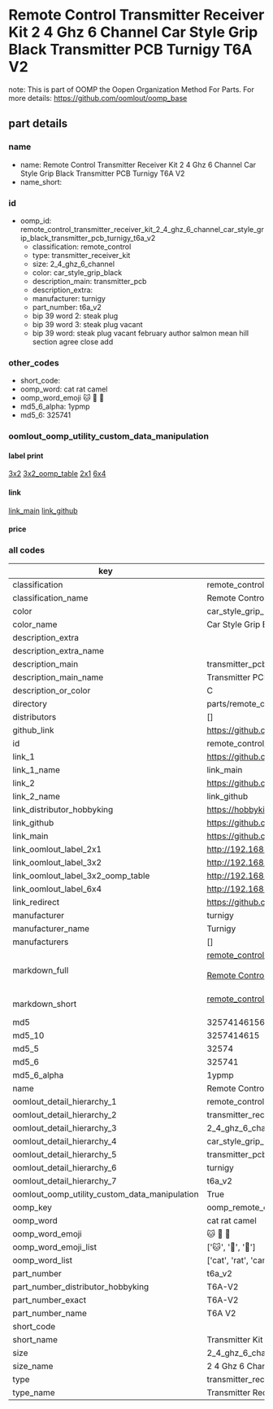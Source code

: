 # Remote Control Transmitter Receiver Kit 2 4 Ghz 6 Channel Car Style Grip Black Transmitter PCB Turnigy T6A V2  

note: This is part of OOMP the Oopen Organization Method For Parts. For more details: https://github.com/oomlout/oomp_base

##  part details
  







### name
* name: Remote Control Transmitter Receiver Kit 2 4 Ghz 6 Channel Car Style Grip Black Transmitter PCB Turnigy T6A V2
* name_short: 
### id
* oomp_id: remote_control_transmitter_receiver_kit_2_4_ghz_6_channel_car_style_grip_black_transmitter_pcb_turnigy_t6a_v2
  * classification: remote_control
  * type: transmitter_receiver_kit
  * size: 2_4_ghz_6_channel
  * color: car_style_grip_black
  * description_main: transmitter_pcb
  * description_extra: 
  * manufacturer: turnigy
  * part_number: t6a_v2
  * bip 39 word 2: steak plug
  * bip 39 word 3: steak plug vacant
  * bip 39 word: steak plug vacant february author salmon mean hill section agree close add

### other_codes
* short_code: 
* oomp_word: cat rat camel
* oomp_word_emoji :cat: :rat: :camel:
* md5_6_alpha: 1ypmp
* md5_6: 325741






### oomlout_oomp_utility_custom_data_manipulation
#### label print
[3x2](http://192.168.1.245:1112/?label=oomp%201ypmp)
[3x2_oomp_table](http://192.168.1.108:1112/?label=oomp%201ypmp)
[2x1](http://192.168.1.242:1112/?label=oomp%201ypmp)
[6x4](http://192.168.1.55:1112/?label=oomp%201ypmp)    

#### link

[link_main](https://github.com/oomlout/oomlout_oomp_version_1_messy/tree/main/parts/remote_control_transmitter_receiver_kit_2_4_ghz_6_channel_car_style_grip_black_transmitter_pcb_turnigy_t6a_v2) [link_github](https://github.com/oomlout/oomlout_oomp_version_1_messy/tree/main/parts/remote_control_transmitter_receiver_kit_2_4_ghz_6_channel_car_style_grip_black_transmitter_pcb_turnigy_t6a_v2)                             

#### price







### all codes 
| key | value |  
| --- | --- |  
| classification | remote_control |  
| classification_name | Remote Control |  
| color | car_style_grip_black |  
| color_name | Car Style Grip Black |  
| description_extra |  |  
| description_extra_name |  |  
| description_main | transmitter_pcb |  
| description_main_name | Transmitter PCB |  
| description_or_color | C  |  
| directory | parts/remote_control_transmitter_receiver_kit_2_4_ghz_6_channel_car_style_grip_black_transmitter_pcb_turnigy_t6a_v2 |  
| distributors | [] |  
| github_link | https://github.com/oomlout/oomlout_oomp_part_src/tree/main/parts/remote_control_transmitter_receiver_kit_2_4_ghz_6_channel_car_style_grip_black_transmitter_pcb_turnigy_t6a_v2 |  
| id | remote_control_transmitter_receiver_kit_2_4_ghz_6_channel_car_style_grip_black_transmitter_pcb_turnigy_t6a_v2 |  
| link_1 | https://github.com/oomlout/oomlout_oomp_version_1_messy/tree/main/parts/remote_control_transmitter_receiver_kit_2_4_ghz_6_channel_car_style_grip_black_transmitter_pcb_turnigy_t6a_v2 |  
| link_1_name | link_main |  
| link_2 | https://github.com/oomlout/oomlout_oomp_version_1_messy/tree/main/parts/remote_control_transmitter_receiver_kit_2_4_ghz_6_channel_car_style_grip_black_transmitter_pcb_turnigy_t6a_v2 |  
| link_2_name | link_github |  
| link_distributor_hobbyking | https://hobbyking.com/en_us/turnigy-t6a-v2-afhds-mode-2-2-4ghz-6ch-transmitter-w-receiver.html |  
| link_github | https://github.com/oomlout/oomlout_oomp_version_1_messy/tree/main/parts/remote_control_transmitter_receiver_kit_2_4_ghz_6_channel_car_style_grip_black_transmitter_pcb_turnigy_t6a_v2 |  
| link_main | https://github.com/oomlout/oomlout_oomp_version_1_messy/tree/main/parts/remote_control_transmitter_receiver_kit_2_4_ghz_6_channel_car_style_grip_black_transmitter_pcb_turnigy_t6a_v2 |  
| link_oomlout_label_2x1 | http://192.168.1.242:1112/?label=oomp%201ypmp |  
| link_oomlout_label_3x2 | http://192.168.1.245:1112/?label=oomp%201ypmp |  
| link_oomlout_label_3x2_oomp_table | http://192.168.1.108:1112/?label=oomp%201ypmp |  
| link_oomlout_label_6x4 | http://192.168.1.55:1112/?label=oomp%201ypmp |  
| link_redirect | https://github.com/oomlout/oomlout_oomp_version_1_messy/tree/main/parts/remote_control_transmitter_receiver_kit_2_4_ghz_6_channel_car_style_grip_black_transmitter_pcb_turnigy_t6a_v2 |  
| manufacturer | turnigy |  
| manufacturer_name | Turnigy |  
| manufacturers | [] |  
| markdown_full | [remote_control_transmitter_receiver_kit_2_4_ghz_6_channel_car_style_grip_black_transmitter_pcb_turnigy_t6a_v2](none)<br>[](none)<br>[Remote Control Transmitter Receiver Kit 2 4 Ghz 6 Channel Car Style Grip Black Transmitter Pcb Turnigy T6A V2](none)<br><br> |  
| markdown_short | [remote_control_transmitter_receiver_kit_2_4_ghz_6_channel_car_style_grip_black_transmitter_pcb_turnigy_t6a_v2](none)<br><br> |  
| md5 | 32574146156bb13af987b545e0e9b6a8 |  
| md5_10 | 3257414615 |  
| md5_5 | 32574 |  
| md5_6 | 325741 |  
| md5_6_alpha | 1ypmp |  
| name | Remote Control Transmitter Receiver Kit 2 4 Ghz 6 Channel Car Style Grip Black Transmitter PCB Turnigy T6A V2 |  
| oomlout_detail_hierarchy_1 | remote_control |  
| oomlout_detail_hierarchy_2 | transmitter_receiver_kit |  
| oomlout_detail_hierarchy_3 | 2_4_ghz_6_channel |  
| oomlout_detail_hierarchy_4 | car_style_grip_black |  
| oomlout_detail_hierarchy_5 | transmitter_pcb |  
| oomlout_detail_hierarchy_6 | turnigy |  
| oomlout_detail_hierarchy_7 | t6a_v2 |  
| oomlout_oomp_utility_custom_data_manipulation | True |  
| oomp_key | oomp_remote_control_transmitter_receiver_kit_2_4_ghz_6_channel_car_style_grip_black_transmitter_pcb_turnigy_t6a_v2 |  
| oomp_word | cat rat camel |  
| oomp_word_emoji | :cat: :rat: :camel: |  
| oomp_word_emoji_list | [':cat:', ':rat:', ':camel:'] |  
| oomp_word_list | ['cat', 'rat', 'camel'] |  
| part_number | t6a_v2 |  
| part_number_distributor_hobbyking | T6A-V2 |  
| part_number_exact | T6A-V2 |  
| part_number_name | T6A V2 |  
| short_code |  |  
| short_name | Transmitter Kit 6 Channel |  
| size | 2_4_ghz_6_channel |  
| size_name | 2 4 Ghz 6 Channel |  
| type | transmitter_receiver_kit |  
| type_name | Transmitter Receiver Kit |  
